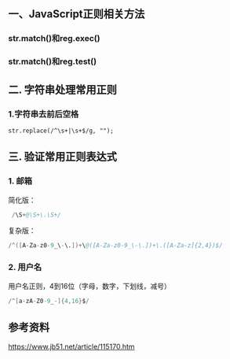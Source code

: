 ## 一、JavaScript正则相关方法
### str.match()和reg.exec()

### str.match()和reg.test()
## 二. 字符串处理常用正则 
### 1.字符串去前后空格
```
str.replace(/^\s+|\s+$/g, "");
```

## 三. 验证常用正则表达式

### 1. 邮箱

简化版：
```s
 /\S+@\S+\.\S+/
```

复杂版：
```s
/^([A-Za-z0-9_\-\.])+\@([A-Za-z0-9_\-\.])+\.([A-Za-z]{2,4})$/
```

### 2. 用户名
用户名正则，4到16位（字母，数字，下划线，减号）
```s
/^[a-zA-Z0-9_-]{4,16}$/
```

## 参考资料
<https://www.jb51.net/article/115170.htm>
